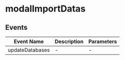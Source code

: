 # modalImportDatas

## Events

<!-- @vuese:modalImportDatas:events:start -->
|Event Name|Description|Parameters|
|---|---|---|
|updateDatabases|-|-|

<!-- @vuese:modalImportDatas:events:end -->


